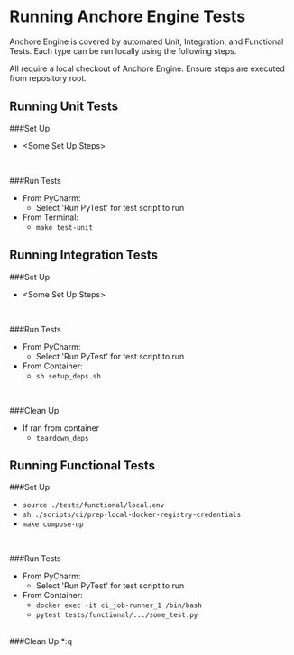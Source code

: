 # Running Anchore Engine Tests
Anchore Engine is covered by automated Unit, Integration, and Functional Tests.
Each type can be run locally using the following steps. 

All require a local checkout of Anchore Engine. Ensure steps are executed from repository root. 

## Running Unit Tests
###Set Up
  * \<Some Set Up Steps>
<br>

###Run Tests 
* From PyCharm:
  * Select 'Run PyTest' for test script to run
* From Terminal:
  * `make test-unit`

## Running Integration Tests

###Set Up
  * \<Some Set Up Steps>
<br>

###Run Tests
* From PyCharm:
  * Select 'Run PyTest' for test script to run
* From Container:
  * `sh setup_deps.sh`
<br>

###Clean Up
* If ran from container
  * `teardown_deps`

## Running Functional Tests
###Set Up
* `source ./tests/functional/local.env`
* `sh ./scripts/ci/prep-local-docker-registry-credentials`
* `make compose-up`
<br>
 
###Run Tests 
* From PyCharm:
  * Select 'Run PyTest' for test script to run
* From Container:
  * `docker exec -it ci_job-runner_1 /bin/bash`
  * `pytest tests/functional/.../some_test.py`
  <br>

###Clean Up
*:q